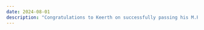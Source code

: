 ```yaml
---
date: 2024-08-01
description: "Congratulations to Keerth on successfully passing his M.Phil. oral exam."
---
```


